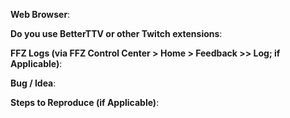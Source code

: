 **Web Browser**:

**Do you use BetterTTV or other Twitch extensions**:

**FFZ Logs (via FFZ Control Center > Home > Feedback >> Log; if Applicable)**:


**Bug / Idea**:



**Steps to Reproduce (if Applicable)**:

